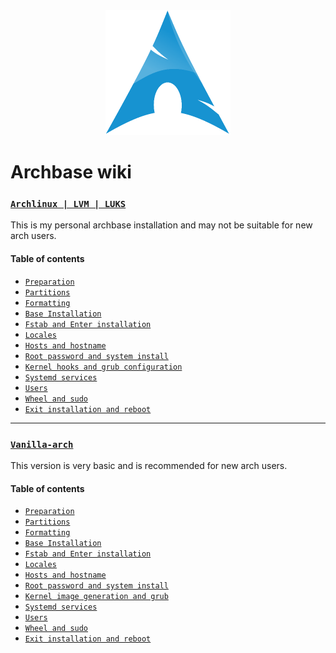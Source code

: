 <div align="center">
    <img src="https://github.com/g5ostXa/archbase/blob/main/logos/archlinux.png" width="200" height="200"/>
</div>

# Archbase wiki

### [`Archlinux | LVM | LUKS`](https://github.com/g5ostXa/archbase/wiki/arch%E2%80%90lvm%E2%80%90luks.md)
This is my personal archbase installation and may not be suitable for new arch users.

#### Table of contents
- [`Preparation`](https://github.com/g5ostXa/archbase/wiki/arch%E2%80%90lvm%E2%80%90luks.md#preparation)
- [`Partitions`](https://github.com/g5ostXa/archbase/wiki/arch%E2%80%90lvm%E2%80%90luks.md#partitions)
- [`Formatting`](https://github.com/g5ostXa/archbase/wiki/arch%E2%80%90lvm%E2%80%90luks.md#formatting)
- [`Base Installation`](https://github.com/g5ostXa/archbase/wiki/arch%E2%80%90lvm%E2%80%90luks.md#formatting)
- [`Fstab and Enter installation`](https://github.com/g5ostXa/archbase/wiki/arch%E2%80%90lvm%E2%80%90luks.md#fstab-and-enter-installation)
- [`Locales`](https://github.com/g5ostXa/archbase/wiki/arch%E2%80%90lvm%E2%80%90luks.md#locales)
- [`Hosts and hostname`](https://github.com/g5ostXa/archbase/wiki/arch%E2%80%90lvm%E2%80%90luks.md#hosts-and-hostname)
- [`Root password and system install`](https://github.com/g5ostXa/archbase/wiki/arch%E2%80%90lvm%E2%80%90luks.md#root-password-and-system-install)
- [`Kernel hooks and grub configuration`](https://github.com/g5ostXa/archbase/wiki/arch%E2%80%90lvm%E2%80%90luks.md#kernel-hooks-and-grub-configuration)
- [`Systemd services`](https://github.com/g5ostXa/archbase/wiki/arch%E2%80%90lvm%E2%80%90luks.md#systemd-services)
- [`Users`](https://github.com/g5ostXa/archbase/wiki/arch%E2%80%90lvm%E2%80%90luks.md#users)
- [`Wheel and sudo`](https://github.com/g5ostXa/archbase/wiki/arch%E2%80%90lvm%E2%80%90luks.md#wheel-and-sudo)
- [`Exit installation and reboot`](https://github.com/g5ostXa/archbase/wiki/arch%E2%80%90lvm%E2%80%90luks.md#exit-installation-and-reboot)

---

### [`Vanilla-arch`](https://github.com/g5ostXa/archbase/wiki/vanilla%E2%80%90arch.md)
This version is very basic and is recommended for new arch users.

#### Table of contents
- [`Preparation`](https://github.com/g5ostXa/archbase/wiki/vanilla%E2%80%90arch.md#preparation)
- [`Partitions`](https://github.com/g5ostXa/archbase/wiki/vanilla%E2%80%90arch.md#partitions)
- [`Formatting`](https://github.com/g5ostXa/archbase/wiki/vanilla%E2%80%90arch.md#formatting)
- [`Base Installation`](https://github.com/g5ostXa/archbase/wiki/vanilla%E2%80%90arch.md#base-installation)
- [`Fstab and Enter installation`](https://github.com/g5ostXa/archbase/wiki/vanilla%E2%80%90arch.md#fstab-and-enter-installation)
- [`Locales`](https://github.com/g5ostXa/archbase/wiki/vanilla%E2%80%90arch.md#locales)
- [`Hosts and hostname`](https://github.com/g5ostXa/archbase/wiki/vanilla%E2%80%90arch.md#hosts-and-hostname)
- [`Root password and system install`](https://github.com/g5ostXa/archbase/wiki/vanilla%E2%80%90arch.md#root-password-and-system-install)
- [`Kernel image generation and grub`](https://github.com/g5ostXa/archbase/wiki/vanilla%E2%80%90arch.md#kernel-image-generation-and-grub)
- [`Systemd services`](https://github.com/g5ostXa/archbase/wiki/vanilla%E2%80%90arch.md#systemd-services)
- [`Users`](https://github.com/g5ostXa/archbase/wiki/vanilla%E2%80%90arch.md#users)
- [`Wheel and sudo`](https://github.com/g5ostXa/archbase/wiki/vanilla%E2%80%90arch.md#wheel-and-sudo)
- [`Exit installation and reboot`](https://github.com/g5ostXa/archbase/wiki/vanilla%E2%80%90arch.md#exit-installation-and-reboot)
